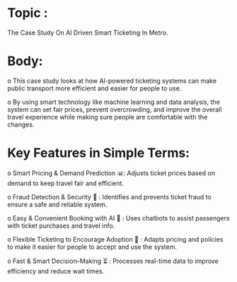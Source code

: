 # Topic :
The Case Study On AI Driven Smart Ticketing In Metro.  

# Body:
o This case study looks at how AI-powered ticketing systems can make public transport more efficient and easier for people to use.   

o By using smart technology like machine learning and data analysis, the system can set fair prices, prevent overcrowding, and improve the overall travel experience while making sure people are comfortable with the changes.  

# Key Features in Simple Terms:  
o Smart Pricing & Demand Prediction 📊: Adjusts ticket prices based on demand to keep travel fair and efficient.  

o Fraud Detection & Security 🔐 : Identifies and prevents ticket fraud to ensure a safe and reliable system.  

o Easy & Convenient Booking with AI 🤖 : Uses chatbots to assist passengers with ticket purchases and travel info.  

o Flexible Ticketing to Encourage Adoption  🎫 : Adapts pricing and policies to make it easier for people to accept and use the system.  

o Fast & Smart Decision-Making ⏳ : Processes real-time data to improve efficiency and reduce wait times.  
